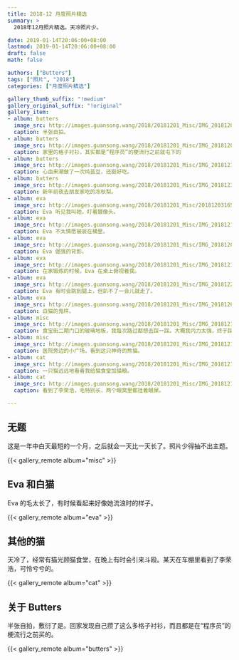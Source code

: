 ```yaml
---
title: 2018-12 月度照片精选
summary: >
  2018年12月照片精选。天冷照片少。

date: 2019-01-14T20:06:00+08:00
lastmod: 2019-01-14T20:06:00+08:00
draft: false
math: false

authors: ["Butters"]
tags: ["照片", "2018"]
categories: ["月度照片精选"]

gallery_thumb_suffix: "!medium"
gallery_original_suffix: "!original"
gallery_item:
- album: butters
  image_src: http://images.guansong.wang/2018/20181201_Misc/IMG_20181208_125124.jpg
  caption: 半张自拍。
- album: butters
  image_src: http://images.guansong.wang/2018/20181201_Misc/IMG_20181202_120729.jpg
  caption: 家里的格子衬衫，其实都是“程序员”的梗流行之前就屯下的
- album: butters
  image_src: http://images.guansong.wang/2018/20181201_Misc/IMG_20181214_135500.jpg
  caption: 心血来潮做了一次炖芸豆，还挺好吃。
- album: butters
  image_src: http://images.guansong.wang/2018/20181201_Misc/IMG_20181231_192310.jpg
  caption: 新年前夜去朋友家吃的冻秋梨。
- album: eva
  image_src: http://images.guansong.wang/2018/20181201_Misc/20181203165545594.jpg
  caption: Eva 听见我叫她，盯着摄像头。
- album: eva
  image_src: http://images.guansong.wang/2018/20181201_Misc/IMG_20181213_194304.jpg
  caption: Eva 不太情愿被装在桶里。
- album: eva
  image_src: http://images.guansong.wang/2018/20181201_Misc/IMG_20181207_210318.jpg
  caption: Eva 倔强的背影。
- album: eva
  image_src: http://images.guansong.wang/2018/20181201_Misc/IMG_20181218_082928.jpg
  caption: 在家锻炼的时候，Eva 在桌上俯视着我。
- album: eva
  image_src: http://images.guansong.wang/2018/20181201_Misc/IMG_20181227_085059.jpg
  caption: Eva 有时会跳到腿上，但趴不了一会儿就走了。
- album: eva
  image_src: http://images.guansong.wang/2018/20181201_Misc/IMG_20181202_150346.jpg
  caption: 白猫的鬼样。
- album: misc
  image_src: http://images.guansong.wang/2018/20181201_Misc/IMG_20181218_154451.jpg
  caption: 食宝街二期门口的玻璃地板，我每次路过都想去踩一踩。大概我内力太强，终于踩爆炸了。
- album: misc
  image_src: http://images.guansong.wang/2018/20181201_Misc/IMG_20181210_105058.jpg
  caption: 医院旁边的小广场，看到这只神奇的熊猫。
- album: cat
  image_src: http://images.guansong.wang/2018/20181201_Misc/IMG_20181217_115249.jpg
  caption: 一只猫远远地看着我给猫食堂加猫粮。
- album: cat
  image_src: http://images.guansong.wang/2018/20181201_Misc/IMG_20181213_192841.jpg
  caption: 看到了李荣浩，毛特别长，两个眼窝里都挂着眼屎。

---
```


## 无题

这是一年中白天最短的一个月，之后就会一天比一天长了。照片少得抽不出主题。

{{< gallery_remote album="misc" >}}

## Eva 和白猫

Eva 的毛太长了，有时候看起来好像她流浪时的样子。

{{< gallery_remote album="eva" >}}

## 其他的猫

天冷了，经常有猫光顾猫食堂，在晚上有时会引来斗殴。某天在车棚里看到了李荣浩，可怜兮兮的。

{{< gallery_remote album="cat" >}}

## 关于 Butters

半张自拍，敷衍了是。回家发现自己攒了这么多格子衬衫，而且都是在“程序员”的梗流行之前买的。

{{< gallery_remote album="butters" >}}